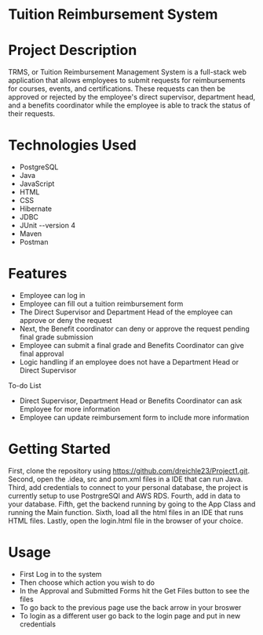 # Tuition Reimbursement System

# Project Description
TRMS, or Tuition Reimbursement Management System is a full-stack web application that allows employees to submit requests for reimbursements for courses, events, and certifications. These requests can then be approved or rejected by the employee's direct supervisor, department head, and a benefits coordinator while the employee is able to track the status of their requests.

# Technologies Used
- PostgreSQL
- Java
- JavaScript
- HTML
- CSS
- Hibernate
- JDBC
- JUnit --version 4
- Maven
- Postman

# Features
- Employee can log in
- Employee can fill out a tuition reimbursement form
- The Direct Supervisor and Department Head of the employee can approve or deny the request
- Next, the Benefit coordinator can deny or approve the request pending final grade submission
- Employee can submit a final grade and Benefits Coordinator can give final approval
- Logic handling if an employee does not have a Department Head or Direct Supervisor

To-do List
- Direct Supervisor, Department Head or Benefits Coordinator can ask Employee for more information
- Employee can update reimbursement form to include more information

# Getting Started
First, clone the repository using https://github.com/dreichle23/Project1.git.
Second, open the .idea, src and pom.xml files in a IDE that can run Java.
Third, add credentials to connect to your personal database, the project is currently setup to use PostrgreSQl and AWS RDS.
Fourth, add in data to your database.
Fifth, get the backend running by going to the App Class and running the Main function.
Sixth, load all the html files in an IDE that runs HTML files.
Lastly, open the login.html file in the browser of your choice.

# Usage
- First Log in to the system
- Then choose which action you wish to do
- In the Approval and Submitted Forms hit the Get Files button to see the files
- To go back to the previous page use the back arrow in your broswer
- To login as a different user go back to the login page and put in new credentials






